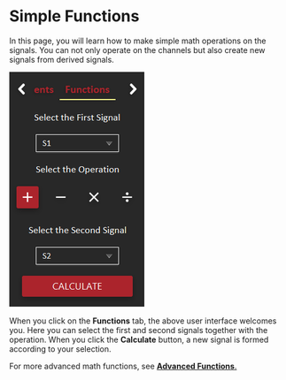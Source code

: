 # Simple Functions

In this page, you will learn how to make simple math operations on the signals. You can not only operate on the channels but also create new signals from derived signals. 

![](../../../../.gitbook/assets/image.png)

When you click on the **Functions** tab, the above user interface welcomes you. Here you can select the first and second signals together with the operation. When you click the **Calculate** button, a new signal is formed according to your selection. 

For more advanced math functions, see [**Advanced Functions**.](custom-functions.md)

